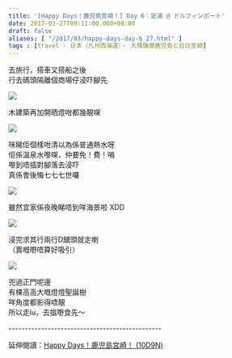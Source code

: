 ```yaml
---
title: '[Happy Days！鹿児島宮崎！] Day 6：足湯 @ ドルフィンポート'
date: 2017-03-27T09:11:00.000+08:00
draft: false
aliases: [ "/2017/03/happy-days-day-6_27.html" ]
tags : [travel - 日本（九州西海道）・ 大隅薩摩鹿児島と日向宮崎]
---
```


去旅行，搭車又搭船之後  
行去碼頭隔離個商場仔浸吓腳先  

![](/images/kojkmi6l.jpg)

木建築再加開晒燈咁都幾靚㗎  

![](/images/kojkmi6l1.jpg)

咪睇佢個樣咁清以為係普通熱水呀  
佢係溫泉水嚟㗎，仲要免！費！喎  
嚟到唔插對腳落去浸吓  
真係會後悔七七七世囉  

![](/images/kojkmi6l2.jpg)

雖然宜家係夜晚睇唔到咩海景啦 XDD  

![](/images/kojkmi6l3.jpg)

浸完求其行兩行D舖頭就走喇  
（賣嘅嘢唔算好吸引）  

![](/images/kojkmi6l4.jpg)

兜過正門呢邊  
有棵高高大嘅燈燈聖誕樹  
咩角度都影得唔靚  
所以走lu，去搵嘢食先～  
  
\-----------------------------------------------  
  
延伸閱讀：[Happy Days！鹿児島宮崎！ (10D9N)](https://hidie.net/kojkmi10d9n/)
